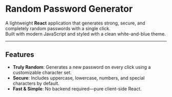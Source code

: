 # Random Password Generator

A lightweight **React** application that generates strong, secure, and completely random passwords with a single click.  
Built with modern JavaScript and styled with a clean white-and-blue theme.

---

## Features
-  **Truly Random**: Generates a new password on every click using a customizable character set.
-  **Secure**: Includes uppercase, lowercase, numbers, and special characters by default.
-  **Fast & Simple**: No backend required—pure client-side React.
